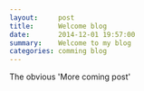 ```yaml
---
layout:     post
title:      Welcome blog
date:       2014-12-01 19:57:00
summary:    Welcome to my blog
categories: comming blog
---
```


The obvious 'More coming post'
